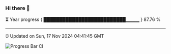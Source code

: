 ### Hi there 👋

⏳ Year progress { ██████████████████████████▁▁▁▁ } 87.76 %

---

⏰ Updated on Sun, 17 Nov 2024 04:41:45 GMT

![Progress Bar CI](https://github.com/IshwaranRudhara/GIT-ACTION/workflows/Progress%20Bar%20CI/badge.svg)
